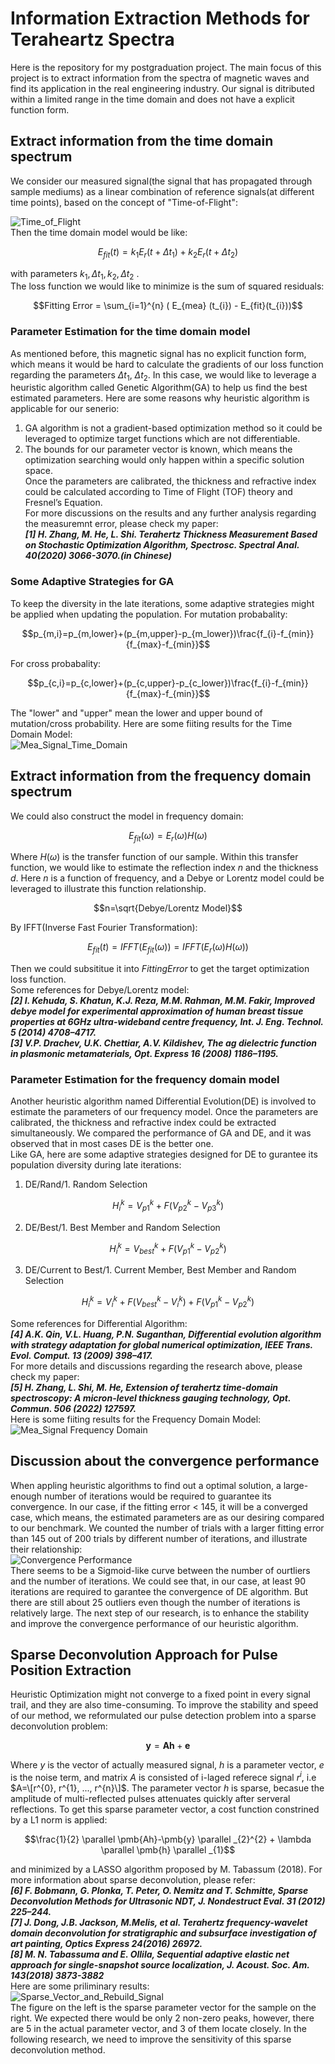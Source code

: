 # Information Extraction Methods for Teraheartz Spectra
Here is the repository for my postgraduation project. The main focus of this project is to extract information from the spectra of magnetic waves and find its application in the real engineering industry. Our signal is ditributed within a limited range in the time domain and does not have a explicit function form. 
## Extract information from the time domain spectrum
We consider our measured signal(the signal that has propagated through sample mediums) as a linear combination of reference signals(at different time points), based on the concept of "Time-of-Flight":<br>

![Time_of_Flight](https://github.com/HongzhenGit/Modeling-For-Magnetic-Waves/blob/main/Assets/time_of_flight.png)<br>
Then the time domain model would be like:

$$E_{fit} (t)=k_1 E_r(t+\Delta t_{1}) + k_{2} E_r(t+\Delta t_{2})$$

with parameters $k_{1}, \Delta t_{1}, k_{2}, \Delta t_{2}$ . <br>
The loss function we would like to minimize is the sum of squared residuals:

$$Fitting Error = \sum_{i=1}^{n} ( E_{mea} (t_{i}) - E_{fit}(t_{i}))$$

### Parameter Estimation for the time domain model
As mentioned before, this magnetic signal has no explicit function form, which means it would be hard to calculate the gradients of our loss function regarding the parameters $\Delta t_{1}$, $\Delta t_{2}$.
In this case, we would like to leverage a heuristic algorithm called Genetic Algorithm(GA) to help us find the best estimated parameters. Here are some reasons why heuristic algorithm is applicable for our senerio:<br>
1) GA algorithm is not a gradient-based optimization method so it could be leveraged to optimize target functions which are not differentiable.<br>
2) The bounds for our parameter vector is known, which means the optimization searching would only happen within a specific solution space.<br>
Once the parameters are calibrated, the thickness and refractive index could be calculated according to Time of Flight (TOF) theory and Fresnel’s Equation.<br>
For more discussions on the results and any further analysis regarding the measuremnt error, please check my paper:<br>
***[1] H. Zhang, M. He, L. Shi. Terahertz Thickness Measurement Based on Stochastic Optimization Algorithm, Spectrosc. Spectral Anal. 40(2020) 3066-3070.(in Chinese)***
### Some Adaptive Strategies for GA
To keep the diversity in the late iterations, some adaptive strategies might be applied when updating the population.
For mutation probabality:

$$p_{m,i}=p_{m,lower}+(p_{m,upper}-p_{m_lower})\frac{f_{i}-f_{min}}{f_{max}-f_{min}}$$

For cross probabality:

$$p_{c,i}=p_{c,lower}+(p_{c,upper}-p_{c_lower})\frac{f_{i}-f_{min}}{f_{max}-f_{min}}$$

The "lower" and "upper" mean the lower and upper bound of mutation/cross probability. Here are some fiiting results for the Time Domain Model:<br>
![Mea_Signal_Time_Domain](https://github.com/HongzhenGit/Information-Extraction-Methods-for-Terahertz-Spectra/blob/main/Assets/Sample_Signals.png)<br>
## Extract information from the frequency domain spectrum
We could also construct the model in frequency domain:

$$E_{fit}(\omega)=E_{r}(\omega)H(\omega)$$

Where $H(\omega)$ is the transfer function of our sample. Within this transfer function, we would like to estimate the reflection index $n$ and the thickness $d$. Here $n$ is a function of frequency, and a Debye or Lorentz model could be leveraged to illustrate this function relationship. 

$$n=\sqrt{Debye/Lorentz Model}$$

By IFFT(Inverse Fast Fourier Transformation):

$$E_{fit}(t)=IFFT(E_{fit}(\omega))=IFFT(E_{r}(\omega)H(\omega))$$

Then we could subsititue it into $Fitting Error$ to get the target optimization loss function.<br>
Some references for Debye/Lorentz model:<br>
***[2] I. Kehuda, S. Khatun, K.J. Reza, M.M. Rahman, M.M. Fakir, Improved debye model for experimental approximation of human breast tissue properties at 6GHz ultra-wideband centre frequency, Int. J. Eng. Technol. 5 (2014) 4708–4717.***<br>
***[3] V.P. Drachev, U.K. Chettiar, A.V. Kildishev, The ag dielectric function in plasmonic metamaterials, Opt. Express 16 (2008) 1186–1195.***
### Parameter Estimation for the frequency domain model
Another heuristic algorithm named Differential Evolution(DE) is involved to estimate the parameters of our frequency model. Once the parameters are calibrated, the thickness and refractive index could be extracted simultaneously. We compared the performance of GA and DE, and it was observed that in most cases DE is the better one. <br>
Like GA, here are some adaptive strategies designed for DE to gurantee its population diversity during late iterations:<br>
1) DE/Rand/1. Random Selection

$$H_{i}^{k}=V_{p1}^{k}+F(V_{p2}^{k}-V_{p3}^{k})$$

2) DE/Best/1. Best Member and Random Selection

$$H_{i}^{k}=V_{best}^{k}+F(V_{p1}^{k}-V_{p2}^{k})$$

3) DE/Current to Best/1. Current Member, Best Member and Random Selection

$$H_{i}^{k}=V_{i}^{k}+F(V_{best}^{k}-V_{i}^{k})+F(V_{p1}^{k}-V_{p2}^{k})$$

Some references for Differential Algorithm:<br>
***[4] A.K. Qin, V.L. Huang, P.N. Suganthan, Differential evolution algorithm with strategy adaptation for global numerical optimization, IEEE Trans. Evol. Comput. 13 (2009) 398–417.***<br>
For more details and discussions regarding the research above, please check my paper:<br>
***[5] H. Zhang, L. Shi, M. He, Extension of terahertz time-domain spectroscopy: A micron-level thickness gauging technology, Opt. Commun. 506 (2022) 127597.***<br>
Here is some fiiting results for the Frequency Domain Model:<br>
![Mea_Signal Frequency Domain](https://github.com/HongzhenGit/Modeling-For-Magnetic-Waves/blob/main/Assets/Fitting_results_for_Frequency_Domain_Method.png)<br>
## Discussion about the convergence performance
When appling heuristic algorithms to find out a optimal solution, a large-enough number of iterations would be required to guarantee its convergence. In our case, if the fitting error < 145, it will be a converged case, which means, the estimated parameters are as our desiring compared to our benchmark. We counted the number of trials with a larger fitting error than 145 out of 200 trials by different number of iterations, and illustrate their relationship:<br>
![Convergence Performance](https://github.com/HongzhenGit/Modeling-For-Magnetic-Waves/blob/main/Assets/iteration_convergence_performance.png)<br>
There seems to be a Sigmoid-like curve between the number of ourtliers and the number of iterations. We could see that, in our case, at least 90 iterations are required to garantee the convergence of DE algorithm. But there are still about 25 outliers even though the number of iterations is relatively large. The next step of our research, is to enhance the stability and improve the convergence performance of our heuristic algorithm.
## Sparse Deconvolution Approach for Pulse Position Extraction
Heuristic Optimization might not converge to a fixed point in every signal trail, and they are also time-consuming. To improve the stability and speed of our method, we reformulated our pulse detection problem into a sparse deconvolution problem:

$$\pmb{y}=\pmb{Ah}+\pmb{e}$$

Where $y$ is the vector of actually measured signal, $h$ is a parameter vector, $e$ is the noise term, and matrix $A$ is consisted of i-laged referece signal $r^{i}$, i.e $A=\[r^{0}, r^{1}, ..., r^{n}\]$. The parameter vector $h$ is sparse, becasue the amplitude of multi-reflected pulses attenuates quickly after serveral reflections. To get this sparse parameter vector, a cost function constrined by a L1 norm is applied:

$$\frac{1}{2} \parallel \pmb{Ah}-\pmb{y} \parallel _{2}^{2} + \lambda \parallel \pmb{h} \parallel _{1}$$

and minimized by a LASSO algorithm proposed by M. Tabassum (2018). 
For more information about sparse deconvolution, please refer:<br>
***[6] F. Bobmann, G. Plonka, T. Peter, O. Nemitz and T. Schmitte, Sparse Deconvolution Methods for Ultrasonic NDT, J. Nondestruct Eval. 31 (2012) 225–244.***<br>
***[7] J. Dong, J.B. Jackson, M.Melis, et al. Terahertz frequency-wavelet domain deconvolution for stratigraphic and subsurface investigation of art painting, Optics Express 24(2016) 26972.***<br>
***[8] M. N. Tabassuma and E. Ollila, Sequential adaptive elastic net approach for single-snapshot source localization, J. Acoust. Soc. Am. 143(2018) 3873-3882***<br>
Here are some priliminary results:<br>
![Sparse_Vector_and_Rebuild_Signal](https://github.com/HongzhenGit/Information-Extraction-Methods-for-Terahertz-Spectra/blob/main/Assets/vector_signal.png)<br>
The figure on the left is the sparse parameter vector for the sample on the right. We expected there would be only 2 non-zero peaks, however, there are 5 in the actual parameter vector, and 3 of them locate closely. In the following research, we need to improve the sensitivity of this sparse deconvolution method. 
